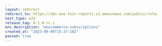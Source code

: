 ```yaml
---
layout: redirect
redirect_to: https://a8c-woo-test-reports.s3.amazonaws.com/public/release/8.1.0-rc.1/woocommerce-subscriptions/e2e/index.html
test_type: e2e
release_tag: 8.1.0-rc.1
env_description: "woocommerce-subscriptions"
created_at: "2023-09-06T15:37:16Z"
passed: true
---
```

